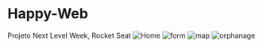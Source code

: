 # Happy-Web
Projeto Next Level Week, Rocket Seat
![Home](https://user-images.githubusercontent.com/72428181/158821997-362d7b96-c246-4385-864b-1573891aa113.png)
![form](https://user-images.githubusercontent.com/72428181/158828784-4e2fbb88-1f10-4d2a-bf34-13af318395a8.png)
![map](https://user-images.githubusercontent.com/72428181/158828788-e56ad8c4-8af6-425a-ac13-aacb7ca6541f.png) ![orphanage](https://user-images.githubusercontent.com/72428181/158829125-1081c356-c1b4-4cfb-97c2-951e8e8a0fa8.png)



